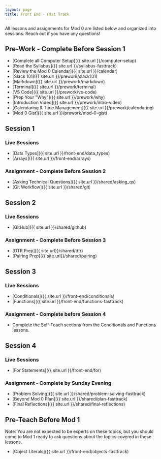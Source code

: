 ```yaml
---
layout: page
title: Front End - Fast Track
---
```


All lessons and assignments for Mod 0 are listed below and organized into sessions. Reach out if you have any questions! 

## Pre-Work - Complete Before Session 1
* [Complete all Computer Setup]({{ site.url }}/computer-setup) 
* [Read the Syllabus]({{ site.url }}/syllabus-fasttrack) 
* [Review the Mod 0 Calendar]({{ site.url }}/calendar)
* [Slack 101]({{ site.url }}/prework/slack101)
* [Markdown]({{ site.url }}/prework/markdown)
* [Terminal]({{ site.url }}/prework/terminal)
* [VS Code]({{ site.url }}/prework/vs-code)
* [Prep Your "Why"]({{ site.url }}/prework/why)
* [Introduction Video]({{ site.url }}/prework/intro-video)
* [Calendaring & Time Management]({{ site.url }}/prework/calendaring)
* [Mod 0 Gist]({{ site.url }}/prework/mod-0-gist)

## Session 1
### Live Sessions
* [Data Types]({{ site.url }}/front-end/data_types)
* [Arrays]({{ site.url }}/front-end/arrays)

### Assignment - Complete Before Session 2
* [Asking Technical Questions]({{ site.url }}/shared/asking_qs) 
* [Git Workflow]({{ site.url }}/shared/git)

## Session 2
### Live Sessions
* [GitHub]({{ site.url }}/shared/github)

### Assignment - Complete Before Session 3
* [DTR Prep]({{ site.url}}/shared/dtr)
* [Pairing Prep]({{ site.url}}/shared/pairing)

## Session 3
### Live Sessions
* [Conditionals]({{ site.url }}/front-end/conditionals)
* [Functions]({{ site.url }}/front-end/functions-fasttrack)

### Assignment - Complete before Session 4
* Complete the Self-Teach sections from the Conditionals and Functions lessons.

## Session 4
### Live Sessions
* [For Statements]({{ site.url }}/front-end/for)

### Assignment - Complete by Sunday Evening
* [Problem Solving]({{ site.url }}/shared/problem-solving-fasttrack)
* [Beyond Mod 0 Plan]({{ site.url }}/shared/plan-fasttrack)
* [Final Reflections]({{ site.url }}/shared/final-reflections)

## Pre-Teach Before Mod 1
Note: You are not expected to be experts on these topics, but you should come to Mod 1 ready to ask questions about the topics covered in these lessons.
* [Object Literals]({{ site.url }}/front-end/objects-fasttrack)

<br>
<br>
<br>
<br>
<br>
<br>